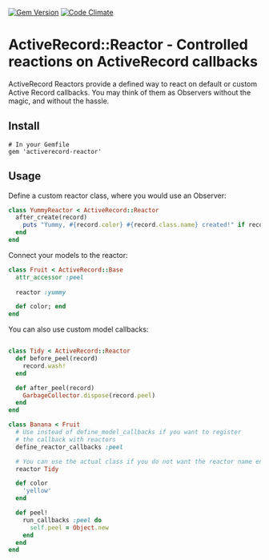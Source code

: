 [![Gem Version](https://badge.fury.io/rb/activerecord-reactor.png)](http://badge.fury.io/rb/activerecord-reactor) [![Code Climate](https://codeclimate.com/github/mtgrosser/activerecord-reactor.png)](https://codeclimate.com/github/mtgrosser/activerecord-reactor)

ActiveRecord::Reactor - Controlled reactions on ActiveRecord callbacks
======================================================================

ActiveRecord Reactors provide a defined way to react on default or custom Active Record callbacks. You may think of them as Observers without the magic, and without the hassle.

## Install
```
# In your Gemfile
gem 'activerecord-reactor'
```

## Usage

Define a custom reactor class, where you would use an Observer:

```ruby
class YummyReactor < ActiveRecord::Reactor
  after_create(record)
    puts "Yummy, #{record.color} #{record.class.name} created!" if record.is_a?(Fruit)
  end
end
```

Connect your models to the reactor:

```ruby
class Fruit < ActiveRecord::Base
  attr_accessor :peel
  
  reactor :yummy

  def color; end
end
```

You can also use custom model callbacks:

```ruby

class Tidy < ActiveRecord::Reactor
  def before_peel(record)
    record.wash!
  end

  def after_peel(record)
    GarbageCollector.dispose(record.peel)
  end
end

class Banana < Fruit
  # Use instead of define_model_callbacks if you want to register
  # the callback with reactors
  define_reactor_callbacks :peel

  # You can use the actual class if you do not want the reactor name end with 'Reactor'
  reactor Tidy

  def color
    'yellow'
  end

  def peel!
    run_callbacks :peel do
      self.peel = Object.new
    end
  end
end
```

